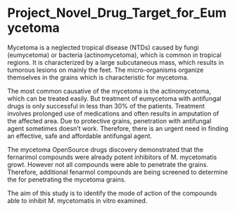 # Project_Novel_Drug_Target_for_Eumycetoma

Mycetoma is a neglected tropical disease (NTDs) caused by fungi (eumycetoma) or bacteria (actinomycetoma), which is common in tropical regions. It is characterized by a large subcutaneous mass, which results in tumorous lesions on mainly the feet. The micro-organisms organize themselves in the grains which is characteristic for mycetoma.  


The most common causative of the mycetoma is the actinomycetoma, which can be treated easily. But treatment of eumycetoma with antifungal drugs is only successful in less than 30% of the patients. Treatment involves prolonged use of medications and often results in amputation of the affected area. Due to protective grains, penetration with antifungal agent sometimes doesn’t work. Therefore, there is an urgent need in finding an effective, safe and affordable antifungal agent.  

The mycetoma OpenSource drugs discovery demonstrated that the fernarimol compounds were already potent inhibitors of M. mycetomatis growt. However not all compounds were able to penetrate the grains. Therefore, additional fenarmol compounds are being screened to determine the for penetrating the mycetoma grains.  

The aim of this study is to identify the mode of action of the compounds able to inhibit M. mycetomatis in vitro examined.  


